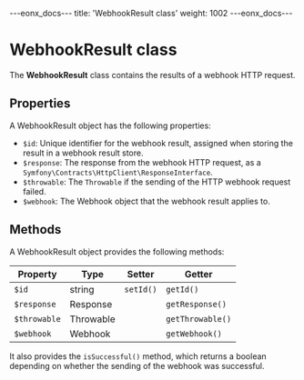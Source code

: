 ---eonx_docs---
title: 'WebhookResult class'
weight: 1002
---eonx_docs---

# WebhookResult class

The **WebhookResult** class contains the results of a webhook HTTP request.

## Properties

A WebhookResult object has the following properties:

- `$id`: Unique identifier for the webhook result, assigned when storing the result in a webhook result store.
- `$response`: The response from the webhook HTTP request, as a `Symfony\Contracts\HttpClient\ResponseInterface`.
- `$throwable`: The `Throwable` if the sending of the HTTP webhook request failed.
- `$webhook`: The Webhook object that the webhook result applies to.

## Methods

A WebhookResult object provides the following methods:

| Property    | Type      | Setter    | Getter           |
| ----------- | --------- | --------- | ---------------- |
| `$id`       | string    | `setId()` | `getId()`        |
| `$response` | Response  |           | `getResponse()`  |
| `$throwable`| Throwable |           | `getThrowable()` |
| `$webhook`  | Webhook   |           | `getWebhook()`   |

It also provides the `isSuccessful()` method, which returns a boolean depending on whether the sending of the webhook
was successful.
